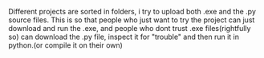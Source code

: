 Different projects are sorted in folders, i try to upload both .exe and the .py source files.
This is so that people who just want to try the project can just download and run the .exe,
and people who dont trust .exe files(rightfully so) can download the .py file, inspect it for "trouble" and then run it in python.(or compile it on their own)
